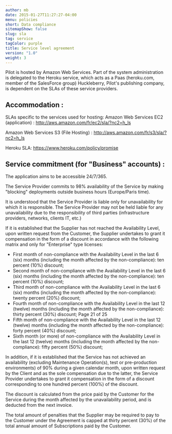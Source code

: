 ```yaml
---
author: mb
date: 2015-01-27T11:27:27-04:00
menu: policies
short: Data compliance
sitemapShow: false
slug: sla
tag: service
tagColor: purple
title: Service level agreement
version: "1.0"
weight: 3
---
```


Pilot is hosted by Amazon Web Services.
Part of the system administration is delegated to the Heroku service, which acts as a Paas (heroku.com, member of the SalesForce group)
Huckleberry, Pilot's publishing company, is dependent on the SLAs of these service providers.

## Accommodation :

SLAs specific to the services used for hosting:
Amazon Web Services EC2 (application) :
http://aws.amazon.com/fr/ec2/sla/?nc2=h_ls

Amazon Web Services S3 (File Hosting) :
http://aws.amazon.com/fr/s3/sla/?nc2=h_ls

Heroku SLA: https://www.heroku.com/policy/promise

## Service commitment (for "Business" accounts) :

The application aims to be accessible 24/7/365.

The Service Provider commits to 98% availability of the Service by making "blocking" deployments outside business hours (Europe/Paris time).

It is understood that the Service Provider is liable only for unavailability for which it is responsible. The Service Provider may not be held liable for any unavailability due to the responsibility of third parties (infrastructure providers, networks, clients IT, etc.)

If it is established that the Supplier has not reached the Availability Level, upon written request from the Customer, the Supplier undertakes to grant it compensation in the form of a discount in accordance with the following matrix and only for "Enterprise" type licenses:

-   First month of non-compliance with the Availability Level in the last 6 (six) months (including the month affected by the non-compliance): ten percent (10%) discount;
-   Second month of non-compliance with the Availability Level in the last 6 (six) months (including the month affected by the non-compliance): ten percent (10%) discount;
-   Third month of non-compliance with the Availability Level in the last 6 (six) months (including the month affected by the non-compliance): twenty percent (20%) discount;
-   Fourth month of non-compliance with the Availability Level in the last 12 (twelve) months (including the month affected by the non-compliance): thirty percent (30%) discount;
    Page 21 of 25
-   Fifth month of non-compliance with the Availability Level in the last 12 (twelve) months (including the month affected by the non-compliance): forty percent (40%) discount;
-   Sixth month (or more) of non-compliance with the Availability Level in the last 12 (twelve) months (including the month affected by the non-compliance): fifty percent (50%) discount;

In addition, if it is established that the Service has not achieved an availability (excluding Maintenance Operation(s), test or pre-production environments) of 90% during a given calendar month, upon written request by the Client and as the sole compensation due to the latter, the Service Provider undertakes to grant it compensation in the form of a discount corresponding to one hundred percent (100%) of the discount.

The discount is calculated from the price paid by the Customer for the Service during the month affected by the unavailability period, and is deducted from the next invoice.

The total amount of penalties that the Supplier may be required to pay to the Customer under the Agreement is capped at thirty percent (30%) of the total annual amount of Subscriptions paid by the Customer.
